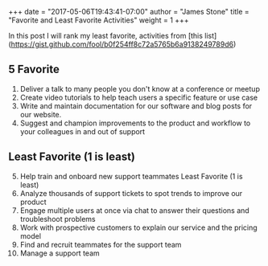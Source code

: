 +++
date = "2017-05-06T19:43:41-07:00"
author = "James Stone"
title = "Favorite and Least Favorite Activities"
weight = 1
+++

In this post I will rank my least favorite, activities from [this list] (https://gist.github.com/fool/b0f254ff8c72a5765b6a9138249789d6)

## 5 Favorite

1. Deliver a talk to many people you don't know at a conference or meetup
2. Create video tutorials to help teach users a specific feature or use case
3. Write and maintain documentation for our software and blog posts for our website.
4. Suggest and champion improvements to the product and workflow to your colleagues in and out of support

## Least Favorite (1 is least)

5. Help train and onboard new support teammates
Least Favorite (1 is least)
5. Analyze thousands of support tickets to spot trends to improve our product
4. Engage multiple users at once via chat to answer their questions and troubleshoot problems
3. Work with prospective customers to explain our service and the pricing model
2. Find and recruit teammates for the support team
1. Manage a support team